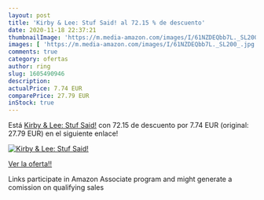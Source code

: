 ```yaml
---
layout: post
title: 'Kirby & Lee: Stuf Said! al 72.15 % de descuento'
date: 2020-11-18 22:37:21
thumbnailImage: 'https://m.media-amazon.com/images/I/61NZDEQbb7L._SL200_.jpg'
images: [ 'https://m.media-amazon.com/images/I/61NZDEQbb7L._SL200_.jpg' ]
comments: true
category: ofertas
author: ring
slug: 1605490946
description:
actualPrice: 7.74 EUR
comparePrice: 27.79 EUR
inStock: true
---
```


Está [Kirby & Lee: Stuf Said!](https://www.amazon.it/dp/1605490946/?tag=tolees00-21) con 72.15 de descuento por 7.74 EUR (original: 27.79 EUR) en el siguiente enlace!

[![Kirby & Lee: Stuf Said!](https://m.media-amazon.com/images/I/61NZDEQbb7L._SL200_.jpg)](https://www.amazon.it/dp/1605490946/?tag=tolees00-21)

[Ver la oferta!!](https://www.amazon.it/dp/1605490946/?tag=tolees00-21)

Links participate in Amazon Associate program and might generate a comission on qualifying sales


